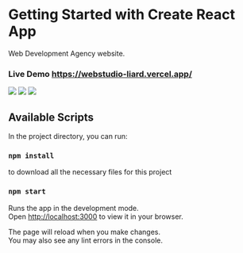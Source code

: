 # Getting Started with Create React App

Web Development Agency website.
### Live Demo https://webstudio-liard.vercel.app/

<div>
<img src="https://user-images.githubusercontent.com/44949877/201669961-c9d450eb-fbcd-4da2-9e6c-2d474fec35bf.png" />
<img src="https://user-images.githubusercontent.com/44949877/201669992-850a4043-fd7a-474a-a37c-f3cb9abc63ea.png" />
<img src="https://user-images.githubusercontent.com/44949877/201669981-7cca0ea4-c6a1-4328-8e7e-c41bb337286b.png" />
</div>

## Available Scripts

In the project directory, you can run:

### `npm install`

to download all the necessary files for this project

### `npm start`

Runs the app in the development mode.\
Open [http://localhost:3000](http://localhost:3000) to view it in your browser.

The page will reload when you make changes.\
You may also see any lint errors in the console.
